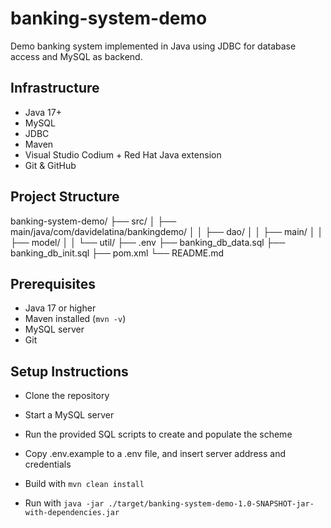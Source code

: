 # banking-system-demo
Demo banking system implemented in Java using JDBC for database access and MySQL as backend.

## Infrastructure

- Java 17+
- MySQL
- JDBC
- Maven
- Visual Studio Codium + Red Hat Java extension
- Git & GitHub

## Project Structure

banking-system-demo/
├── src/
│ ├── main/java/com/davidelatina/bankingdemo/
│ │ ├── dao/
│ │ ├── main/
│ │ ├── model/
│ │ └── util/
├── .env
├── banking_db_data.sql
├── banking_db_init.sql
├── pom.xml
└── README.md

## Prerequisites

- Java 17 or higher
- Maven installed (`mvn -v`)
- MySQL server
- Git

## Setup Instructions

- Clone the repository

- Start a MySQL server

- Run the provided SQL scripts to create and populate the scheme

- Copy .env.example to a .env file, and insert server address and credentials

- Build with ```mvn clean install```

- Run with ```java -jar ./target/banking-system-demo-1.0-SNAPSHOT-jar-with-dependencies.jar```
